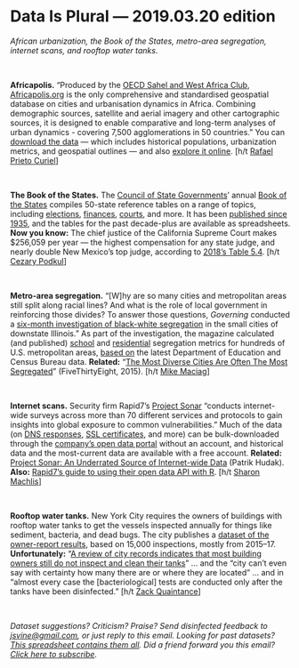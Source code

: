 Data Is Plural — 2019.03.20 edition
===================================

*African urbanization, the Book of the States, metro-area segregation, internet scans, and rooftop water tanks.*

&nbsp;

**Africapolis.** “Produced by the [OECD Sahel and West Africa Club](http://www.oecd.org/swac/), [Africapolis.org](http://www.africapolis.org/) is the only comprehensive and standardised geospatial database on cities and urbanisation dynamics in Africa. Combining demographic sources, satellite and aerial imagery and other cartographic sources, it is designed to enable comparative and long-term analyses of urban dynamics - covering 7,500 agglomerations in 50 countries.” You can [download the data](http://africapolis.org/data) — which includes historical populations, urbanization metrics, and geospatial outlines — and also [explore it online](http://africapolis.org/explore). [h/t [Rafael Prieto Curiel](https://twitter.com/rafaelprietoc/status/1105526120647135233)]

&nbsp;

**The Book of the States.** The [Council of State Governments](https://www.csg.org/)’ annual [Book of the States](http://knowledgecenter.csg.org/kc/category/content-type/content-type/book-states) compiles 50-state reference tables on a range of topics, including [elections](http://knowledgecenter.csg.org/kc/content/book-states-2018-chapter-6-elections), [finances](http://knowledgecenter.csg.org/kc/content/book-states-2018-chapter-7-state-finance), [courts](http://knowledgecenter.csg.org/kc/content/book-states-2018-chapter-5-state-judicial-branch), and more. It has been [published since 1935](http://knowledgecenter.csg.org/kc/category/content-type/bos-archive), and the tables for the past decade-plus are available as spreadsheets. **Now you know:** The chief justice of the California Supreme Court makes $256,059 per year — the highest compensation for any state judge, and nearly double New Mexico’s top judge, according to [2018’s Table 5.4](http://knowledgecenter.csg.org/kc/content/book-states-2018-chapter-5-state-judicial-branch). [h/t [Cezary Podkul](https://twitter.com/Cezary/status/1104106392300875776)]

&nbsp;

**Metro-area segregation.** “[W]hy are so many cities and metropolitan areas still split along racial lines? And what is the role of local government in reinforcing those divides? To answer those questions, *Governing* conducted a [six-month investigation of black-white segregation](https://www.governing.com/topics/public-justice-safety/gov-segregation-series.html) in the small cities of downstate Illinois.” As part of the investigation, the magazine calculated (and published) [school](https://www.governing.com/gov-data/school-segregation-dissimilarity-index-for-metro-areas.html) and [residential](https://www.governing.com/gov-data/residential-racial-segregation-metro-areas.html) segregation metrics for hundreds of U.S. metropolitan areas, [based on](https://www.governing.com/gov-data/segregation-report-methodology.html) the latest Department of Education and Census Bureau data. **Related:** “[The Most Diverse Cities Are Often The Most Segregated](https://fivethirtyeight.com/features/the-most-diverse-cities-are-often-the-most-segregated/)” (FiveThirtyEight, 2015). [h/t [Mike Maciag](https://twitter.com/mikemaciag)]

&nbsp;

**Internet scans.** Security firm Rapid7’s [Project Sonar](https://www.rapid7.com/research/project-sonar/) “conducts internet-wide surveys across more than 70 different services and protocols to gain insights into global exposure to common vulnerabilities.” Much of the data (on [DNS responses](https://opendata.rapid7.com/sonar.fdns_v2/), [SSL certificates](https://opendata.rapid7.com/sonar.ssl/), and more) can be bulk-downloaded through the [company’s open data portal](https://opendata.rapid7.com/) without an account, and historical data and the most-current data are available with a free account. **Related:** [Project Sonar: An Underrated Source of Internet-wide Data](https://0xpatrik.com/project-sonar-guide/) (Patrik Hudak). **Also:** [Rapid7’s guide to using their open data API with R](https://blog.rapid7.com/2019/02/13/level-up-your-internet-intelligence-using-the-rapid7-open-data-api-and-r/). [h/t [Sharon Machlis](http://www.machlis.com/)]

&nbsp;

**Rooftop water tanks.** New York City requires the owners of buildings with rooftop water tanks to get the vessels inspected annually for things like sediment, bacteria, and dead bugs. The city publishes a [dataset of the owner-report results](https://data.cityofnewyork.us/Health/Rooftop-Drinking-Water-Tank-Inspection-Results/gjm4-k24g), based on 15,000 inspections, mostly from 2015–17. **Unfortunately:** “[A review of city records indicates that most building owners still do not inspect and clean their tanks](https://www.cityandstateny.com/articles/policy/energy-environment/new-york-city-water-tank-hazards.html)” ... and the “city can’t even say with certainty how many there are or where they are located” ... and in “almost every case the [bacteriological] tests are conducted only after the tanks have been disinfected.” [h/t [Zack Quaintance](http://www.govtech.com/civic/Whats-New-in-Civic-Tech-New-York-City-Releases-Its-Annual-Data-Report.html)]

&nbsp;

*Dataset suggestions? Criticism? Praise? Send disinfected feedback to <jsvine@gmail.com>, or just reply to this email. Looking for past datasets? [This spreadsheet contains them all](https://docs.google.com/spreadsheets/d/1wZhPLMCHKJvwOkP4juclhjFgqIY8fQFMemwKL2c64vk). Did a friend forward you this email? [Click here to subscribe](https://tinyletter.com/data-is-plural).*
